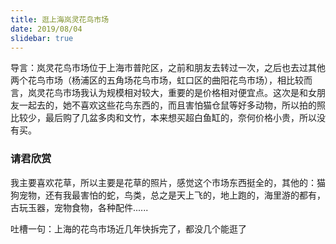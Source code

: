 ```yaml
---
title: 逛上海岚灵花鸟市场
date: 2019/08/04
slidebar: true
---
```


导言：岚灵花鸟市场位于上海市普陀区，之前和朋友去转过一次，之后也去过其他两个花鸟市场（杨浦区的五角场花鸟市场，虹口区的曲阳花鸟市场），相比较而言，岚灵花鸟市场我认为规模相对较大，重要的是价格相对便宜点。这次是和女朋友一起去的，她不喜欢这些花鸟东西的，而且害怕猫仓鼠等好多动物，所以拍的照比较少，最后购了几盆多肉和文竹，本来想买超白鱼缸的，奈何价格小贵，所以没有买。  
### 请君欣赏  

<template>
    <div class="wrap">
        <div v-for="(item, index) in steps" :key=index class="steps">
            <span class="step-desc">{{ item }}</span>
            <img class="step-img" :src="'/img/plant/lanling/step' + (index + 1  ) + '.jpg'">
        </div>
    </div>
</template>

<script>
export default{
    data() {
        return {
            steps: [
                '路边摆的金鱼',
                '路边的金鱼',
                '各种水草',
                '小小的乌龟',
                '开纯洁小白花的一叶莲',
                '好多卖蛐蛐的',
                '观叶植物之优雅君子兰',
                '挺便宜的多肉',
                '紫砂花盆',
                '观叶植物之优雅文竹',
                '仙人球类植物',
                '鱼缸装饰用的石头和沉木',
                '盆景',
                '硕果累累的各种果盆栽'
            ]
        }
    }
}
</script>
我主要喜欢花草，所以主要是花草的照片，感觉这个市场东西挺全的，其他的：猫狗宠物，还有我最害怕的蛇，鸟类，总之是天上飞的，地上跑的，海里游的都有，古玩玉器，宠物食物，各种配件......  

吐槽一句：上海的花鸟市场近几年快拆完了，都没几个能逛了
<style>
    .wrap {
        margin-top: 30px;
    }
    .step-desc {
        display: inline-block;
        margin: 20px 0;
        &:first-child {
            margin: 0;
        }
    }
</style>